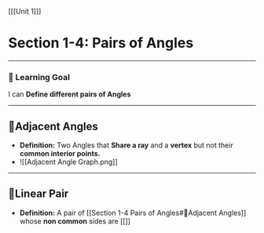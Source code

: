 [[[Unit 1]]]

# Section 1-4: Pairs of Angles
---
### 📘 Learning Goal

I can **Define different pairs of Angles**

___

## 🔹Adjacent Angles

- **Definition:** Two Angles that **Share a ray** and a **vertex** but not their **common interior points.** 
- ![[Adjacent Angle Graph.png]]
___

## 🔹Linear Pair

- **Definition:** A pair of [[Section 1-4 Pairs of Angles#🔹Adjacent Angles]] whose **non common** sides are [[]]